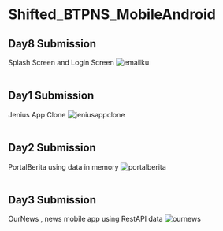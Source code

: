 # Shifted_BTPNS_MobileAndroid


## Day8 Submission
Splash Screen and Login Screen
![emailku](https://user-images.githubusercontent.com/53440646/101555254-d692af80-39ea-11eb-981d-1d16fd00e48f.gif) <br/><br/>

## Day1 Submission
Jenius App Clone
![jeniusappclone](https://user-images.githubusercontent.com/53440646/100813979-34674a80-3473-11eb-8eec-b91bc195289d.jpg) <br/><br/>

## Day2 Submission
PortalBerita using data in memory
![portalberita](https://user-images.githubusercontent.com/53440646/100814028-582a9080-3473-11eb-8ed7-b94b322ad6bf.jpg)
<br/><br/>

## Day3 Submission
OurNews , news mobile app using RestAPI data
![ournews](https://user-images.githubusercontent.com/53440646/100814006-48ab4780-3473-11eb-9fe9-9e4f21b672e8.jpg)




